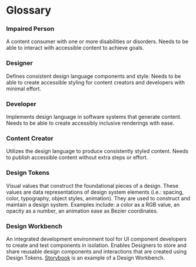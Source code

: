 #  Glossary

### Impaired Person
A content consumer with one or more disabilities or disorders. Needs to be able to interact with accessible content to achieve goals.

### Designer
Defines consistent design language components and style. Needs to be able to create accessible styling for content creators and developers with minimal effort.

### Developer
Implements design language in software systems that generate content. Needs to be able to create accessibly inclusive renderings with ease.

### Content Creator
Utilizes the design language to produce consistently styled content. Needs to publish accessible content without extra steps or effort.

### Design Tokens
Visual values that construct the foundational pieces of a design. These values are data representations of design system elements (i.e.: spacing, color, typography, object styles, animation). They are used to construct and maintain a design system. Examples include: a color as a RGB value, an opacity as a number, an animation ease as Bezier coordinates.

### Design Workbench
An integrated development environment tool for UI component developers to create and test components in isolation. Enables Designers to store and share reusable design components and interactions that are created using Design Tokens. [Storybook][WORKBENCH] is an example of a Design Workbench.

<!--- Reusable Resources --->
[WCAG]: https://www.w3.org/TR/WCAG21/
[M2DESIGN]: https://m2.material.io/design/
[BOOTDESIGN]: https://themes.getbootstrap.com/official-themes/
[WORKBENCH]: https://storybook.js.org/
